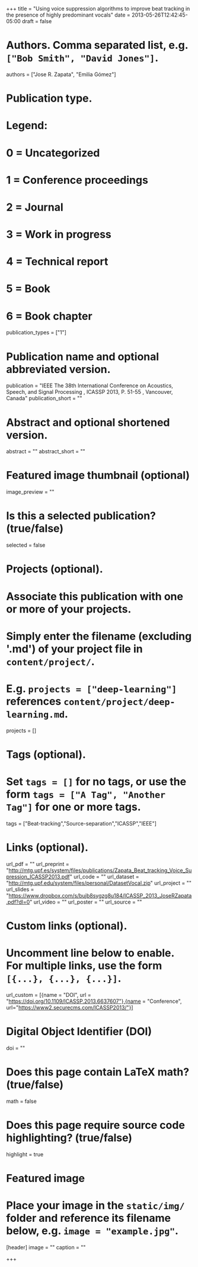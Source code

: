 +++
title = "Using voice suppression algorithms to improve beat tracking in the presence of highly predominant vocals"
date = 2013-05-26T12:42:45-05:00
draft = false

# Authors. Comma separated list, e.g. `["Bob Smith", "David Jones"]`.
authors = ["Jose R. Zapata", "Emilia Gómez"]

# Publication type.
# Legend:
# 0 = Uncategorized
# 1 = Conference proceedings
# 2 = Journal
# 3 = Work in progress
# 4 = Technical report
# 5 = Book
# 6 = Book chapter
publication_types = ["1"]

# Publication name and optional abbreviated version.
publication = "IEEE The 38th International Conference on Acoustics, Speech, and Signal Processing , ICASSP 2013, P. 51-55 , Vancouver, Canada"
publication_short = ""

# Abstract and optional shortened version.
abstract = ""
abstract_short = ""

# Featured image thumbnail (optional)
image_preview = ""

# Is this a selected publication? (true/false)
selected = false

# Projects (optional).
#   Associate this publication with one or more of your projects.
#   Simply enter the filename (excluding '.md') of your project file in `content/project/`.
#   E.g. `projects = ["deep-learning"]` references `content/project/deep-learning.md`.
projects = []

# Tags (optional).
#   Set `tags = []` for no tags, or use the form `tags = ["A Tag", "Another Tag"]` for one or more tags.
tags = ["Beat-tracking","Source-separation","ICASSP","IEEE"]

# Links (optional).
url_pdf = ""
url_preprint = "http://mtg.upf.es/system/files/publications/Zapata_Beat_tracking_Voice_Supression_ICASSP2013.pdf"
url_code = ""
url_dataset = "http://mtg.upf.edu/system/files/personal/DatasetVocal.zip"
url_project = ""
url_slides = "https://www.dropbox.com/s/bujb8sygzg8u184/ICASSP_2013_JoseRZapata.pdf?dl=0"
url_video = ""
url_poster = ""
url_source = ""

# Custom links (optional).
#   Uncomment line below to enable. For multiple links, use the form `[{...}, {...}, {...}]`.
url_custom = [{name = "DOI", url = "https://doi.org/10.1109/ICASSP.2013.6637607"},{name = "Conference", url="https://www2.securecms.com/ICASSP2013/"}]

# Digital Object Identifier (DOI)
doi = ""

# Does this page contain LaTeX math? (true/false)
math = false

# Does this page require source code highlighting? (true/false)
highlight = true

# Featured image
# Place your image in the `static/img/` folder and reference its filename below, e.g. `image = "example.jpg"`.
[header]
image = ""
caption = ""

+++
